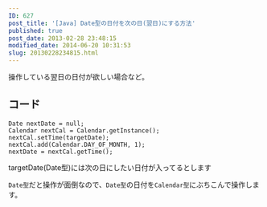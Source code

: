 ```yaml
---
ID: 627
post_title: '[Java] Date型の日付を次の日(翌日)にする方法'
published: true
post_date: 2013-02-28 23:48:15
modified_date: 2014-06-20 10:31:53
slug: 20130228234815.html
---
```

<p>操作している翌日の日付が欲しい場合など。<br />
<!--more--></p>
<h2>コード</h2>
<pre><code class="language-java">Date nextDate = null;
Calendar nextCal = Calendar.getInstance();
nextCal.setTime(targetDate);
nextCal.add(Calendar.DAY_OF_MONTH, 1);
nextDate = nextCal.getTime();
</code></pre>
<p><span class="text-muted">targetDate(Date型)には次の日にしたい日付が入ってるとします</span></p>
<p><code>Date型</code>だと操作が面倒なので、<code>Date型</code>の日付を<code>Calendar型</code>にぶちこんで操作します。</p>